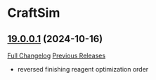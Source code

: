 # CraftSim

## [19.0.0.1](https://github.com/derfloh205/CraftSim/tree/19.0.0.1) (2024-10-16)
[Full Changelog](https://github.com/derfloh205/CraftSim/compare/19.0.0...19.0.0.1) [Previous Releases](https://github.com/derfloh205/CraftSim/releases)

- reversed finishing reagent optimization order  
